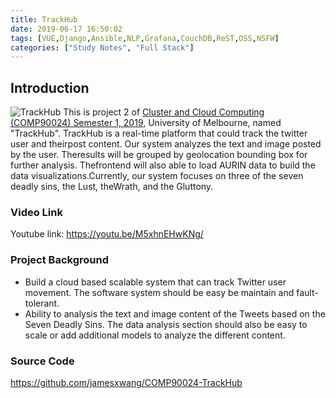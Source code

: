 ```yaml
---
title: TrackHub
date: 2019-06-17 16:50:02
tags: [VUE,Django,Ansible,NLP,Grafana,CouchDB,ReST,OSS,NSFW]
categories: ["Study Notes", "Full Stack"]
---
```

## Introduction
![TrackHub](https://cdn.jsdelivr.net/gh/jamesxwang/cdn@master/img/clustercloudcomputing/trackhub.png)
This is project 2 of [Cluster and Cloud Computing (COMP90024) Semester 1, 2019](https://handbook.unimelb.edu.au/2019/subjects/comp90024), University of Melbourne, named "TrackHub". TrackHub  is  a  real-time  platform  that  could  track  the  twitter  user  and  theirpost content.  Our system analyzes the text and image posted by the user.  Theresults will be grouped by geolocation bounding box for further analysis.  Thefrontend  will  also  able  to  load  AURIN  data  to  build  the  data  visualizations.Currently, our system focuses on three of the seven deadly sins, the Lust, theWrath, and the Gluttony.

### Video Link
Youtube link: https://youtu.be/M5xhnEHwKNg/
<!--more-->

### Project Background
* Build a cloud based scalable system that can track Twitter user movement. The software system should be easy be maintain and fault-tolerant.
* Ability to analysis the text and image content of the Tweets based on the Seven Deadly Sins. The data analysis section should also be easy to scale or add additional models to analyze the different content.

### Source Code

https://github.com/jamesxwang/COMP90024-TrackHub